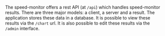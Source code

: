 The speed-monitor offers a rest API (at `/api`) which handles speed-monitor
results.  There are three major models: a client, a server and a result.  The
application stores these data in a database.  It is possible to view these
results via the `/chart` url.  It is also possible to edit these results
via the `/admin` interface.